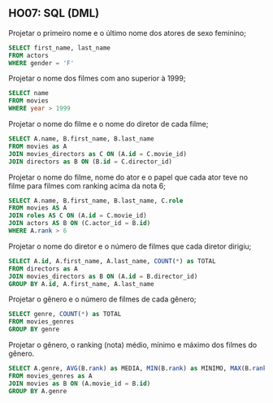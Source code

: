 ## HO07: SQL (DML)

Projetar o primeiro nome e o último nome dos atores de sexo feminino;

```sql
SELECT first_name, last_name 
FROM actors 
WHERE gender = 'F'
```
Projetar o nome dos filmes com ano superior à 1999;

```sql
SELECT name
FROM movies
WHERE year > 1999
```

Projetar o nome do filme e o nome do diretor de cada filme;

```sql
SELECT A.name, B.first_name, B.last_name
FROM movies as A 
JOIN movies_directors as C ON (A.id = C.movie_id) 
JOIN directors as B ON (B.id = C.director_id)
```

Projetar o nome do filme, nome do ator e o papel que cada ator teve no filme para filmes com ranking acima da nota 6;

```sql
SELECT A.name, B.first_name, B.last_name, C.role
FROM movies AS A
JOIN roles AS C ON (A.id = C.movie_id)
JOIN actors AS B ON (C.actor_id = B.id)
WHERE A.rank > 6
```

Projetar o nome do diretor e o número de filmes que cada diretor dirigiu;

```sql
SELECT A.id, A.first_name, A.last_name, COUNT(*) as TOTAL
FROM directors as A 
JOIN movies_directors as B ON (A.id = B.director_id)
GROUP BY A.id, A.first_name, A.last_name
```

Projetar o gênero e o número de filmes de cada gênero; 

```sql
SELECT genre, COUNT(*) as TOTAL
FROM movies_genres
GROUP BY genre
```
Projetar o gênero, o ranking (nota) médio, mínimo e máximo dos filmes do gênero.

```sql
SELECT A.genre, AVG(B.rank) as MEDIA, MIN(B.rank) as MINIMO, MAX(B.rank) as MAXIMO
FROM movies_genres as A 
JOIN movies as B ON (A.movie_id = B.id)
GROUP BY A.genre
```